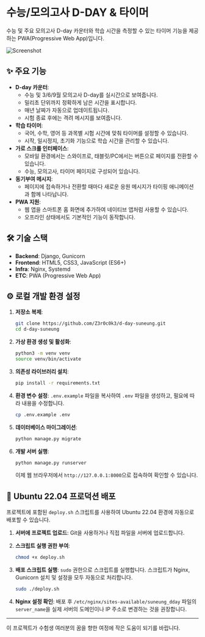 # 수능/모의고사 D-DAY & 타이머

수능 및 주요 모의고사 D-day 카운터와 학습 시간을 측정할 수 있는 타이머 기능을 제공하는 PWA(Progressive Web App)입니다.

![Screenshot](https://i.imgur.com/UFd6b2l.png)

## ✨ 주요 기능

- **D-day 카운터**:
  - 수능 및 3/6/9월 모의고사 D-day를 실시간으로 보여줍니다.
  - 밀리초 단위까지 정확하게 남은 시간을 표시합니다.
  - 매년 날짜가 자동으로 업데이트됩니다.
  - 시험 종료 후에는 격려 메시지를 보여줍니다.
- **학습 타이머**:
  - 국어, 수학, 영어 등 과목별 시험 시간에 맞춰 타이머를 설정할 수 있습니다.
  - 시작, 일시정지, 초기화 기능으로 학습 시간을 관리할 수 있습니다.
- **가로 스크롤 인터페이스**:
  - 모바일 환경에서는 스와이프로, 태블릿/PC에서는 버튼으로 페이지를 전환할 수 있습니다.
  - 수능, 모의고사, 타이머 페이지로 구성되어 있습니다.
- **동기부여 메시지**:
  - 페이지에 접속하거나 전환할 때마다 새로운 응원 메시지가 타이핑 애니메이션과 함께 나타납니다.
- **PWA 지원**:
  - 웹 앱을 스마트폰 홈 화면에 추가하여 네이티브 앱처럼 사용할 수 있습니다.
  - 오프라인 상태에서도 기본적인 기능이 동작합니다.

## 🛠 기술 스택

- **Backend**: Django, Gunicorn
- **Frontend**: HTML5, CSS3, JavaScript (ES6+)
- **Infra**: Nginx, Systemd
- **ETC**: PWA (Progressive Web App)

## ⚙️ 로컬 개발 환경 설정

1.  **저장소 복제**:

    ```bash
    git clone https://github.com/Z3r0c0k3/d-day-suneung.git
    cd d-day-suneung
    ```

2.  **가상 환경 생성 및 활성화**:

    ```bash
    python3 -m venv venv
    source venv/bin/activate
    ```

3.  **의존성 라이브러리 설치**:

    ```bash
    pip install -r requirements.txt
    ```

4.  **환경 변수 설정**:
    `.env.example` 파일을 복사하여 `.env` 파일을 생성하고, 필요에 따라 내용을 수정합니다.

    ```bash
    cp .env.example .env
    ```

5.  **데이터베이스 마이그레이션**:

    ```bash
    python manage.py migrate
    ```

6.  **개발 서버 실행**:
    ```bash
    python manage.py runserver
    ```
    이제 웹 브라우저에서 `http://127.0.0.1:8000`으로 접속하여 확인할 수 있습니다.

## 🚀 Ubuntu 22.04 프로덕션 배포

프로젝트에 포함된 `deploy.sh` 스크립트를 사용하여 Ubuntu 22.04 환경에 자동으로 배포할 수 있습니다.

1.  **서버에 프로젝트 업로드**:
    Git을 사용하거나 직접 파일을 서버에 업로드합니다.

2.  **스크립트 실행 권한 부여**:

    ```bash
    chmod +x deploy.sh
    ```

3.  **배포 스크립트 실행**:
    `sudo` 권한으로 스크립트를 실행합니다. 스크립트가 Nginx, Gunicorn 설치 및 설정을 모두 자동으로 처리합니다.
    ```bash
    sudo ./deploy.sh
    ```
4.  **Nginx 설정 확인**:
    배포 후 `/etc/nginx/sites-available/suneung_dday` 파일의 `server_name`을 실제 서버의 도메인이나 IP 주소로 변경하는 것을 권장합니다.

---

이 프로젝트가 수험생 여러분의 꿈을 향한 여정에 작은 도움이 되기를 바랍니다.
